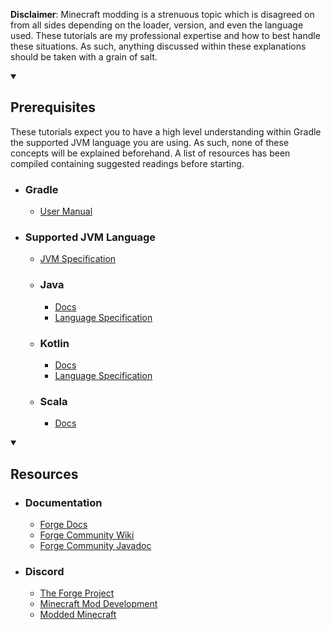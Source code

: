 <link rel="stylesheet" href="css/style.css">

**Disclaimer**: Minecraft modding is a strenuous topic which is disagreed on from all sides depending on the loader, version, and even the language used. These tutorials are my professional expertise and how to best handle these situations. As such, anything discussed within these explanations should be taken with a grain of salt.  


<details open>
<summary><h2>Prerequisites</h2></summary>
These tutorials expect you to have a high level understanding within Gradle the supported JVM language you are using. As such, none of these concepts will be explained beforehand. A list of resources has been compiled containing suggested readings before starting.

- ### Gradle
    - [User Manual](https://docs.gradle.org/current/userguide/userguide.html)
- ### Supported JVM Language
    - [JVM Specification](https://docs.oracle.com/javase/specs/jvms/se8/html/index.html)
    - ### Java
        - [Docs](https://docs.oracle.com/javase/8/docs/api/)
        - [Language Specification](https://docs.oracle.com/javase/specs/jls/se8/html/index.html)
    - ### Kotlin
        - [Docs](https://kotlinlang.org/docs/reference/)
        - [Language Specification](https://kotlinlang.org/spec/introduction.html)
    - ### Scala
        - [Docs](https://docs.scala-lang.org/)
</details>

<details open>
<summary><h2>Resources</h2></summary>

- ### Documentation
    - [Forge Docs](https://mcforge.readthedocs.io/en/latest/)
    - [Forge Community Wiki](https://forge.gemwire.uk/wiki/Main_Page)
    - [Forge Community Javadoc](https://forge.gemwire.uk/javadoc/)
- ### Discord
    - [The Forge Project](https://discord.com/invite/UvedJ9m)
    - [Minecraft Mod Development](https://discord.mcmoddev.com/)
    - [Modded Minecraft](https://discord.gg/moddedmc/)
</details>